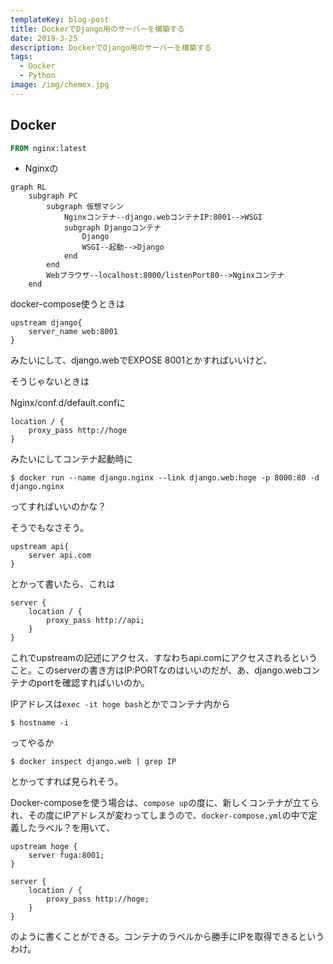 ```yaml
---
templateKey: blog-post
title: DockerでDjango用のサーバーを構築する
date: 2019-3-25
description: DockerでDjango用のサーバーを構築する
tags:
  - Docker
  - Python
image: /img/chemex.jpg
---
```


## Docker



```dockerfile
FROM nginx:latest
```

* Nginxの

```mermaid
graph RL
	subgraph PC
		subgraph 仮想マシン
			Nginxコンテナ--django.webコンテナIP:8001-->WSGI
			subgraph Djangoコンテナ
				Django
				WSGI--起動-->Django
			end
		end
		Webブラウザ--localhost:8000/listenPort80-->Nginxコンテナ
	end
```



docker-compose使うときは

```
upstream django{
    server_name web:8001
}
```

みたいにして、django.webでEXPOSE 8001とかすればいいけど、



そうじゃないときは

Nginx/conf.d/default.confに

```
location / {
    proxy_pass http://hoge
}
```

みたいにしてコンテナ起動時に

```shell
$ docker run --name django.nginx --link django.web:hoge -p 8000:80 -d django.nginx
```

ってすればいいのかな？

そうでもなさそう。

```
upstream api{
    server api.com
}
```

とかって書いたら、これは

```
server {
    location / {
        proxy_pass http://api;
    }
}
```

これでupstreamの記述にアクセス、すなわちapi.comにアクセスされるということ。このserverの書き方はIP:PORTなのはいいのだが、あ、django.webコンテナのportを確認すればいいのか。

IPアドレスは`exec -it hoge bash`とかでコンテナ内から

```shell
$ hostname -i
```

ってやるか

```shell
$ docker inspect django.web | grep IP
```

とかってすれば見られそう。

Docker-composeを使う場合は、`compose up`の度に、新しくコンテナが立てられ、その度にIPアドレスが変わってしまうので、`docker-compose.yml`の中で定義したラベル？を用いて、

```
upstream hoge {
    server fuga:8001;
}

server {
    location / {
        proxy_pass http://hoge;
    }
}
```

のように書くことができる。コンテナのラベルから勝手にIPを取得できるというわけ。